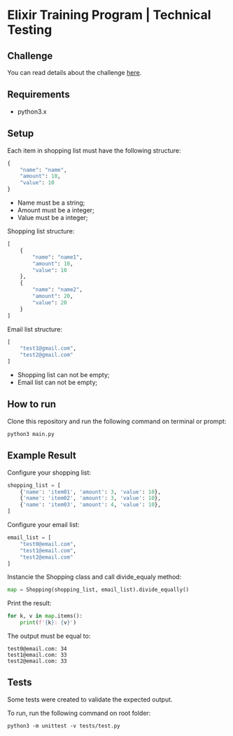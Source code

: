 # Elixir Training Program | Technical Testing

## Challenge

You can read details about the challenge [here](https://gist.github.com/programa-elixir/1bd50a6d97909f2daa5809c7bb5b9a8a).

## Requirements

- python3.x

## Setup

Each item in shopping list must have the following structure:

```python
{
    "name": "name",
    "amount": 10,
    "value": 10
}
```

- Name must be a string;
- Amount must be a integer;
- Value must be a integer;

Shopping list structure:

```python
[
    {
        "name": "name1",
        "amount": 10,
        "value": 10
    },
    {
        "name": "name2",
        "amount": 20,
        "value": 20
    }
]
```

Email list structure:

```python
[
    "test1@gmail.com",
    "test2@gmail.com"
]
```

- Shopping list can not be empty;
- Email list can not be empty;

## How to run

Clone this repository and run the following command on terminal or prompt:

`python3 main.py`

## Example Result

Configure your shopping list:

```python
shopping_list = [
    {'name': 'item01', 'amount': 3, 'value': 10},
    {'name': 'item02', 'amount': 3, 'value': 10},
    {'name': 'item03', 'amount': 4, 'value': 10},
]
```

Configure your email list:

```python
email_list = [
    "test0@email.com",
    "test1@email.com",
    "test2@email.com"
]
```

Instancie the Shopping class and call divide_equaly method:

```python
map = Shopping(shopping_list, email_list).divide_equally()
```

Print the result:

```python
for k, v in map.items():
    print(f'{k}: {v}')
```

The output must be equal to:

```shell
test0@email.com: 34
test1@email.com: 33
test2@email.com: 33
```

## Tests

Some tests were created to validate the expected output. 

To run, run the following command on root folder:

`python3 -m unittest -v tests/test.py`